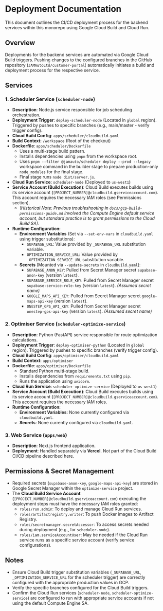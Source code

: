 # Deployment Documentation

This document outlines the CI/CD deployment process for the backend services within this monorepo using Google Cloud Build and Cloud Run.

## Overview

Deployments for the backend services are automated via Google Cloud Build triggers. Pushing changes to the configured branches in the GitHub repository (`JAMAutoLtd/customer-portal`) automatically initiates a build and deployment process for the respective service.

## Services

### 1. Scheduler Service (`scheduler-node`)

-   **Description**: Node.js service responsible for job scheduling orchestration.
-   **Deployment Trigger**: `deploy-scheduler-node` (Located in `global` region). Triggered by pushes to specific branches (e.g., main/master - verify trigger config).
-   **Cloud Build Config**: `apps/scheduler/cloudbuild.yaml`
-   **Build Context**: `/workspace` (Root of the checkout)
-   **Dockerfile**: `apps/scheduler/Dockerfile`
    -   Uses a multi-stage build pattern.
    -   Installs dependencies using `pnpm` from the workspace root.
    -   Uses `pnpm --filter @jamauto/scheduler deploy --prod --legacy` workspace command in the builder stage to prepare production-only `node_modules` for the final stage.
    -   Final stage runs `node dist/server.js`.
-   **Cloud Run Service**: `scheduler-node` (Deployed to `us-west1`)
-   **Service Account (Build Execution)**: Cloud Build executes builds using its service account (`[PROJECT_NUMBER]@cloudbuild.gserviceaccount.com`). This account requires the necessary IAM roles (see Permissions section).
    -   *(Historical Note: Previous troubleshooting in `docs/gcp-build-permissions-guide.md` involved the Compute Engine default service account, but standard practice is to grant permissions to the Cloud Build SA).*
-   **Runtime Configuration**:
    -   **Environment Variables** (Set via `--set-env-vars` in `cloudbuild.yaml` using trigger substitutions):
        -   `SUPABASE_URL`: Value provided by `_SUPABASE_URL` substitution variable.
        -   `OPTIMIZATION_SERVICE_URL`: Value provided by `_OPTIMIZATION_SERVICE_URL` substitution variable.
    -   **Secrets** (Mounted via `--update-secrets` in `cloudbuild.yaml`):
        -   `SUPABASE_ANON_KEY`: Pulled from Secret Manager secret `supabase-anon-key` (version `latest`).
        -   `SUPABASE_SERVICE_ROLE_KEY`: Pulled from Secret Manager secret `supabase-service-role-key` (version `latest`). *(Assumed secret name)*
        -   `GOOGLE_MAPS_API_KEY`: Pulled from Secret Manager secret `google-maps-api-key` (version `latest`).
        -   `ONESTEP_GPS_API_KEY`: Pulled from Secret Manager secret `onestep-gps-api-key` (version `latest`). *(Assumed secret name)*

### 2. Optimiser Service (`scheduler-optimize-service`)

-   **Description**: Python (FastAPI) service responsible for route optimization calculations.
-   **Deployment Trigger**: `deploy-optimiser-python` (Located in `global` region). Triggered by pushes to specific branches (verify trigger config).
-   **Cloud Build Config**: `apps/optimiser/cloudbuild.yaml`
-   **Build Context**: `apps/optimiser`
-   **Dockerfile**: `apps/optimiser/Dockerfile`
    -   Standard Python multi-stage build.
    -   Installs dependencies from `requirements.txt` using `pip`.
    -   Runs the application using `uvicorn`.
-   **Cloud Run Service**: `scheduler-optimize-service` (Deployed to `us-west1`)
-   **Service Account (Build Execution)**: Cloud Build executes builds using its service account (`[PROJECT_NUMBER]@cloudbuild.gserviceaccount.com`). This account requires the necessary IAM roles.
-   **Runtime Configuration**:
    -   **Environment Variables**: None currently configured via `cloudbuild.yaml`.
    -   **Secrets**: None currently configured via `cloudbuild.yaml`.

### 3. Web Service (`apps/web`)

-   **Description**: Next.js frontend application.
-   **Deployment**: Handled separately via **Vercel**. Not part of the Cloud Build CI/CD pipeline described here.

## Permissions & Secret Management

-   Required secrets (`supabase-anon-key`, `google-maps-api-key`) are stored in Google Secret Manager within the `optimize-service` project.
-   The **Cloud Build Service Account** (`[PROJECT_NUMBER]@cloudbuild.gserviceaccount.com`) executing the deployment steps must have the necessary IAM roles granted:
    -   `roles/run.admin`: To deploy and manage Cloud Run services.
    -   `roles/artifactregistry.writer`: To push Docker images to Artifact Registry.
    -   `roles/secretmanager.secretAccessor`: To access secrets needed during deployment (e.g., for `scheduler-node`).
    -   `roles/iam.serviceAccountUser`: May be needed if the Cloud Run service runs as a specific service account (verify service configurations).

## Notes

-   Ensure Cloud Build trigger substitution variables (`_SUPABASE_URL`, `_OPTIMIZATION_SERVICE_URL` for the scheduler trigger) are correctly configured with the appropriate production values in GCP.
-   Verify the specific branches configured for the Cloud Build triggers.
-   Confirm the Cloud Run services (`scheduler-node`, `scheduler-optimize-service`) are configured to run with appropriate service accounts if not using the default Compute Engine SA. 
